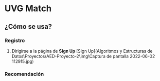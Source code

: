 # UVG Match

## ¿Cómo se usa?

### Registro

1. Dirigirse a la página de **Sign Up**
[Sign Up](Algoritmos y Estructuras de Datos\Proyectos\AED-Proyecto-2\img\Captura de pantalla 2022-06-02 112915.jpg)

### Recomendación
